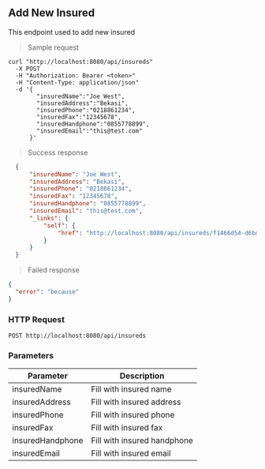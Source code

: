 ## Add New Insured

This endpoint used to add new insured

> Sample request

```shell
curl "http://localhost:8080/api/insureds"
  -X POST
  -H "Authorization: Bearer <token>"
  -H "Content-Type: application/json"
  -d '{
        "insuredName":"Joe West",
        "insuredAddress":"Bekasi",
        "insuredPhone":"0218861234",
        "insuredFax":"12345678",
        "insuredHandphone":"0855778899",
        "insuredEmail":"this@test.com"
      }'
```

> Success response

```json
  {
      "insuredName": "Joe West",
      "insuredAddress": "Bekasi",
      "insuredPhone": "0218861234",
      "insuredFax": "12345678",
      "insuredHandphone": "0855778899",
      "insuredEmail": "this@test.com",
      "_links": {
          "self": {
              "href": "http://localhost:8080/api/insureds/f1466d54-d6bd-4718-9893-3fdba5bce606"
          }
      }
  }
```

> Failed response

```json
{
  "error": "because"
}
```

### HTTP Request

`POST http://localhost:8080/api/insureds`

### Parameters

Parameter | Description
--------- | -----------
insuredName | Fill with insured name
insuredAddress | Fill with insured address
insuredPhone | Fill with insured phone
insuredFax | Fill with insured fax
insuredHandphone | Fill with insured handphone
insuredEmail | Fill with insured email